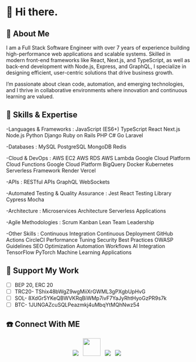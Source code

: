# 👋 Hi there.

## 🚀 About Me

I am a Full Stack Software Engineer with over 7 years of experience building high-performance web applications and scalable systems. Skilled in modern front-end frameworks like React, Next.js, and TypeScript, as well as back-end development with Node.js, Express, and GraphQL, I specialize in designing efficient, user-centric solutions that drive business growth.

I’m passionate about clean code, automation, and emerging technologies, and I thrive in collaborative environments where innovation and continuous learning are valued.

## 🌟 Skills & Expertise

-Languages & Frameworks
:
JavaScript (ES6+)
TypeScript
React
Next.js
Node.js
Python
Django
Ruby on Rails
PHP
C#
Go
Laravel

-Databases
:
MySQL
PostgreSQL
MongoDB
Redis

-Cloud & DevOps
:
AWS EC2
AWS RDS
AWS Lambda
Google Cloud Platform Cloud Functions
Google Cloud Platform BigQuery
Docker
Kubernetes
Serverless Framework
Render
Vercel

-APIs
:
RESTful APIs
GraphQL
WebSockets

-Automated Testing & Quality Assurance
:
Jest
React Testing Library
Cypress
Mocha

-Architecture
:
Microservices Architecture
Serverless Applications

-Agile Methodologies
:
Scrum
Kanban
Lean
Team Leadership

-Other Skills
:
Continuous Integration
Continuous Deployment
GitHub Actions
CircleCI
Performance Tuning
Security Best Practices
OWASP Guidelines
SEO Optimization
Automation Workflows
AI Integration
TensorFlow
PyTorch
Machine Learning Applications
## 🎉 Support My Work

- [ ] BEP 20, ERC 20
- [ ] TRC20- TShix48bWgZ9wgMiiXrGWML3gPXgbUpHvG
- [ ] SOL- 8XdGr5YKeQBWVKRqBiWMp7ivF7YaJyRhtHyoGzPR9s7k
- [ ] BTC- 1JUNGAZcuSQLPeazmkj4uMbqYtMQhNwz54

## ☎️ Connect With ME

<p align="center"> 
<a href="https://t.me.turtle720"><img src="https://img.icons8.com/color/48/000000/telegram-app--v1.png"/></a>
&nbsp;
<a href="https://discordapp.com/users/1053702868407963669"><img src="https://img.icons8.com/?size=48&id=M725CLW4L7wE&format=png&color=000000" height="48px" width="48px" /></a>
&nbsp;
<a href="https://github.com/crosscentury"><img src="https://img.icons8.com/fluency/48/000000/github.png"/></a>
&nbsp;
<a href="https://www.linkedin.com/in/jussi-lake-499a0a383/"><img src="https://img.icons8.com/fluency/48/000000/linkedin.png"/></a>
&nbsp;
</p>
